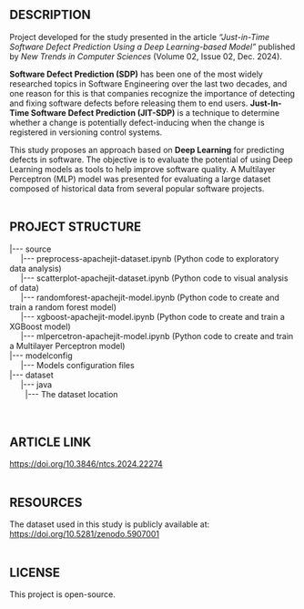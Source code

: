 ## **DESCRIPTION**

Project developed for the study presented in the article *“Just-in-Time Software Defect Prediction Using a Deep Learning-based Model”* published by *New Trends in Computer Sciences* (Volume 02, Issue 02, Dec. 2024).

**Software Defect Prediction (SDP)** has been one of the most widely researched topics in Software Engineering over the last two decades, and one reason for this is that companies recognize the importance of detecting and fixing software defects before releasing them to end users. **Just-In-Time Software Defect Prediction (JIT-SDP)** is a technique to determine whether a change is potentially defect-inducing when the change is registered in versioning control systems.

This study proposes an approach based on **Deep Learning** for predicting defects in software. The objective is to evaluate the potential of using Deep Learning models as tools to help improve software quality. A Multilayer Perceptron (MLP) model was presented for evaluating a large dataset composed of historical data from several popular software projects.
<br><br>
## **PROJECT STRUCTURE**

|--- source<br>
&nbsp;&nbsp;&nbsp;&nbsp;&nbsp;|--- preprocess-apachejit-dataset.ipynb (Python code to exploratory data analysis)<br>
&nbsp;&nbsp;&nbsp;&nbsp;&nbsp;|--- scatterplot-apachejit-dataset.ipynb (Python code to visual analysis of data)<br>
&nbsp;&nbsp;&nbsp;&nbsp;&nbsp;|--- randomforest-apachejit-model.ipynb (Python code to create and train a random forest model)<br>
&nbsp;&nbsp;&nbsp;&nbsp;&nbsp;|--- xgboost-apachejit-model.ipynb (Python code to create and train a XGBoost model)<br>
&nbsp;&nbsp;&nbsp;&nbsp;&nbsp;|--- mlpercetron-apachejit-model.ipynb (Python code to create and train a Multilayer Perceptron model)<br>
|--- modelconfig<br>
&nbsp;&nbsp;&nbsp;&nbsp;&nbsp;|--- Models configuration files<br>
|--- dataset<br>
&nbsp;&nbsp;&nbsp;&nbsp;&nbsp;|--- java<br>
&nbsp;&nbsp;&nbsp;&nbsp;&nbsp;&nbsp;&nbsp;|--- The dataset location<br>
<br><br>
## **ARTICLE LINK**

https://doi.org/10.3846/ntcs.2024.22274
<br><br>
## **RESOURCES**
The dataset used in this study is publicly available at: https://doi.org/10.5281/zenodo.5907001
<br><br>
## **LICENSE**
This project is open-source.
<br><br>
